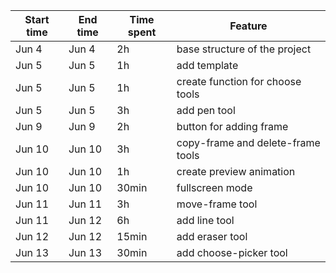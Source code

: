 | Start time | End time | Time spent | Feature |
|------------|----------|------------|---------|
| Jun 4 | Jun 4 | 2h | base structure of the project |
| Jun 5 | Jun 5 | 1h | add template |
| Jun 5 | Jun 5 | 1h | create function for choose tools |
| Jun 5 | Jun 5 | 3h | add pen tool |
| Jun 9 | Jun 9 | 2h | button for adding frame |
| Jun 10 | Jun 10 | 3h | copy-frame and delete-frame tools |
| Jun 10 | Jun 10 | 1h | create preview animation |
| Jun 10 | Jun 10 | 30min | fullscreen mode |
| Jun 11 | Jun 11 | 3h | move-frame tool |
| Jun 11 | Jun 12 | 6h | add line tool |
| Jun 12 | Jun 12 | 15min | add eraser tool |
| Jun 13 | Jun 13 | 30min | add choose-picker tool |
